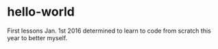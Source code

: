 # hello-world
First lessons
Jan. 1st 2016 determined to learn to code from scratch this year to better myself.
